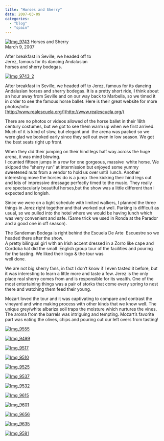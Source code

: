 ```yaml
---
title: "Horses and Sherry"
date: 2007-03-09
categories: 
  - "blog"
  - "spain"
---
```


 [![Img_9743](http://soultravelers3new.local/images/2008/04/14/img_9743.png "Img_9743")](https://pub-ac94b3f306b24c0dba4238943c97f2e1.r2.dev/photos/uncategorized/2008/04/14/img_9743.png) Horses and Sherry  
March 9, 2007

After breakfast in Seville, we headed off to  
Jerez, famous for its dancing Andalusian  
horses and sherry bodegas.

<!--more-->

[![Img_9743_2](http://soultravelers3new.local/images/2008/04/14/img_9743_2.png "Img_9743_2")](https://pub-ac94b3f306b24c0dba4238943c97f2e1.r2.dev/photos/uncategorized/2008/04/14/img_9743_2.png)

After breakfast in Seville, we headed off to Jerez, famous for its dancing Andalusian horses and sherry bodegas. It is a pretty short ride, I think about an hour away from Seville and on our way back to Marbella, so we timed it in order to see the famous horse ballet. Here is their great website for more photos/info:  
[http://www.realescuela.org/](http://www.realescuela.org/)

There are no photos or videos allowed of the horse ballet in their 18th century costumes, but we got to see them warm up when we first arrived. Much of it is kind of slow, but elegant and  the arena was packed so we were glad we booked early since they sell out even in low season. We got the best seats right up front.

When they did their jumping on their hind legs half way across the huge arena, it was mind blowing.  
I counted fifteen jumps in a row for one gorgeous, massive  white horse. We skipped the “sherry run” at intermission but enjoyed some yummy sweetened nuts from a vendor to hold us over until  lunch. Another interesting move the horses do is a jump  then kicking their hind legs out and lots of impressive dressage perfectly timed to the music. They really are spectacularly beautiful horses,but the show was a little different than I expected and longish.

Since we were on a tight schedule with limited walkers, I planned the three things in Jerez right together and that worked out well. Parking is difficult as usual, so we pulled into the hotel where we would be having lunch which was very convenient and safe. (Same trick we used in Ronda at the Parador and a good one in off season).

The Sandeman Bodega is right behind the Escuela De Arte  Escuestre so we headed there after the show.  
A pretty bilingual girl with an Irish accent dressed in a Zorro like cape and Cordoba hat did the small  English group tour of the facilities and pouring for the tasting. We liked their logo & the tour was  
well done.

We are not big sherry fans, in fact I don’t know if I even tasted it before, but it was interesting to learn a little more and taste a few. Jerez is the only place real sherry comes from and is responsible for its wealth. One of the most entertaining things was a pair of storks that come every spring to nest there and watching them feed their young.

Mozart loved the tour and it was captivating to compare and contrast the vineyard and wine making process with other kinds that we know well. The unique grey/white albariza soil traps the moisture which nurtures the vines. The aroma from the barrels was intriguing and tempting. Mozart’s favorite part was eating the olives, chips and pouring out our left overs from tasting!

[![Img_9555](http://soultravelers3new.local/images/2008/04/14/img_9555.png "Img_9555")](https://pub-ac94b3f306b24c0dba4238943c97f2e1.r2.dev/photos/uncategorized/2008/04/14/img_9555.png)

[![Img_9499](http://soultravelers3new.local/images/2008/04/14/img_9499.png "Img_9499")](https://pub-ac94b3f306b24c0dba4238943c97f2e1.r2.dev/photos/uncategorized/2008/04/14/img_9499.png)

[![Img_9517](http://soultravelers3new.local/images/2008/04/14/img_9517.png "Img_9517")](https://pub-ac94b3f306b24c0dba4238943c97f2e1.r2.dev/photos/uncategorized/2008/04/14/img_9517.png)

[![Img_9510](http://soultravelers3new.local/images/2008/04/14/img_9510.png "Img_9510")](https://pub-ac94b3f306b24c0dba4238943c97f2e1.r2.dev/photos/uncategorized/2008/04/14/img_9510.png)

[![Img_9525](http://soultravelers3new.local/images/2008/04/14/img_9525.png "Img_9525")](https://pub-ac94b3f306b24c0dba4238943c97f2e1.r2.dev/photos/uncategorized/2008/04/14/img_9525.png)

[![Img_9537](http://soultravelers3new.local/images/2008/04/14/img_9537.png "Img_9537")](https://pub-ac94b3f306b24c0dba4238943c97f2e1.r2.dev/photos/uncategorized/2008/04/14/img_9537.png)

[![Img_9532](http://soultravelers3new.local/images/2008/04/14/img_9532.png "Img_9532")](https://pub-ac94b3f306b24c0dba4238943c97f2e1.r2.dev/photos/uncategorized/2008/04/14/img_9532.png)

[![Img_9615](http://soultravelers3new.local/images/2008/04/14/img_9615.png "Img_9615")](https://pub-ac94b3f306b24c0dba4238943c97f2e1.r2.dev/photos/uncategorized/2008/04/14/img_9615.png)

[![Img_9601](http://soultravelers3new.local/images/2008/04/14/img_9601.png "Img_9601")](https://pub-ac94b3f306b24c0dba4238943c97f2e1.r2.dev/photos/uncategorized/2008/04/14/img_9601.png)

[![Img_9656](http://soultravelers3new.local/images/2008/04/14/img_9656.png "Img_9656")](https://pub-ac94b3f306b24c0dba4238943c97f2e1.r2.dev/photos/uncategorized/2008/04/14/img_9656.png)

[![Img_9635](http://soultravelers3new.local/images/2008/04/14/img_9635.png "Img_9635")](https://pub-ac94b3f306b24c0dba4238943c97f2e1.r2.dev/photos/uncategorized/2008/04/14/img_9635.png)

[![Img_9581](http://soultravelers3new.local/images/2008/04/14/img_9581.png "Img_9581")](https://pub-ac94b3f306b24c0dba4238943c97f2e1.r2.dev/photos/uncategorized/2008/04/14/img_9581.png)
